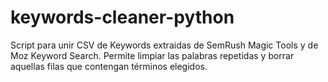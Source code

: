 # keywords-cleaner-python
Script para unir CSV de Keywords extraidas de SemRush Magic Tools y de Moz Keyword Search. Permite limpiar las palabras repetidas y borrar aquellas filas que contengan términos elegidos.
